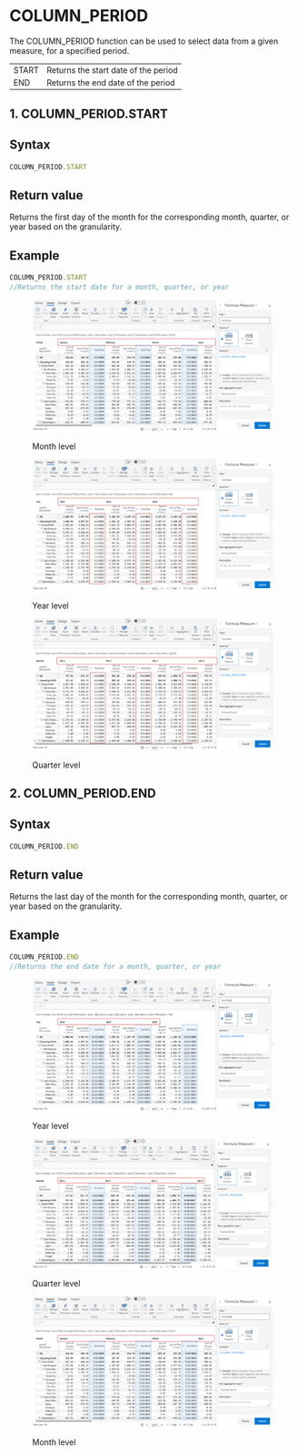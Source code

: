 # COLUMN\_PERIOD

The COLUMN\_PERIOD function can be used to select data from a given measure, for a specified period.

|       |                                      |
| ----- | ------------------------------------ |
| START | Returns the start date of the period |
| END   | Returns the end date of the period   |

## 1. COLUMN\_PERIOD.START

## Syntax

```javascript
COLUMN_PERIOD.START
```

## Return value

Returns the first day of the month for the corresponding month, quarter, or year based on the granularity.

## Example

```javascript
COLUMN_PERIOD.START
//Returns the start date for a month, quarter, or year
```

<div>

<figure><img src="../../.gitbook/assets/image (2) (1) (1) (1) (1).png" alt=""><figcaption><p>Month level</p></figcaption></figure>

 

<figure><img src="../../.gitbook/assets/year (1).png" alt=""><figcaption><p>Year level</p></figcaption></figure>

 

<figure><img src="../../.gitbook/assets/Quarter (1).png" alt=""><figcaption><p>Quarter level</p></figcaption></figure>

</div>

## 2. COLUMN\_PERIOD.END

## Syntax

```javascript
COLUMN_PERIOD.END
```

## Return value

Returns the last day of the month for the corresponding month, quarter, or year based on the granularity.

## Example

```javascript
COLUMN_PERIOD.END
//Returns the end date for a month, quarter, or year
```

<div>

<figure><img src="../../.gitbook/assets/image (3) (1) (1) (2).png" alt=""><figcaption><p>Year level</p></figcaption></figure>

 

<figure><img src="../../.gitbook/assets/Quarter (2).png" alt=""><figcaption><p>Quarter level</p></figcaption></figure>

 

<figure><img src="../../.gitbook/assets/month.png" alt=""><figcaption><p>Month level</p></figcaption></figure>

</div>

